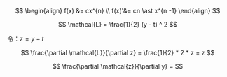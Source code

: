 $$
\begin{align}
f(x) &= cx^{n} \\
f(x)'&= cn \ast x^{n -1}
\end{align}
$$


$$
\mathcal{L} = \frac{1}{2} (y - t) ^ 2
$$

令：$z = y - t$

$$
\frac{\partial \mathcal{L}}{\partial z} = \frac{1}{2} * 2 * z = z
$$

$$
\frac{\partial \mathcal{z}}{\partial y} =  
$$



